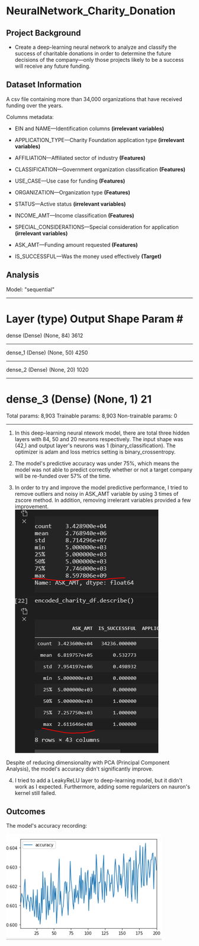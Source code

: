# NeuralNetwork_Charity_Donation

## Project Background

- Create a deep-learning neural network to analyze and classify the success of charitable donations in order to determine the future decisions of the company—only those projects likely to be a success will receive any future funding. 

## Dataset Information

A csv file containing more than 34,000 organizations that have received funding over the years. 

Columns metadata: 

- EIN and NAME—Identification columns **(irrelevant variables)**
- APPLICATION_TYPE—Charity Foundation application type **(irrelevant variables)**
- AFFILIATION—Affiliated sector of industry  **(Features)**
- CLASSIFICATION—Government organization classification  **(Features)**
- USE_CASE—Use case for funding  **(Features)**
- ORGANIZATION—Organization type **(Features)**
- STATUS—Active status   **(irrelevant variables)**
- INCOME_AMT—Income classification  **(Features)**
- SPECIAL_CONSIDERATIONS—Special consideration for application **(irrelevant variables)**
- ASK_AMT—Funding amount requested  **(Features)**

- IS_SUCCESSFUL—Was the money used effectively **(Target)**

## Analysis

Model: "sequential"
_________________________________________________________________
Layer (type)                 Output Shape              Param #   
=================================================================
dense (Dense)                (None, 84)                3612      
_________________________________________________________________
dense_1 (Dense)              (None, 50)                4250      
_________________________________________________________________
dense_2 (Dense)              (None, 20)                1020      
_________________________________________________________________
dense_3 (Dense)              (None, 1)                 21        
=================================================================
Total params: 8,903
Trainable params: 8,903
Non-trainable params: 0

-----------------------------------------------------------------------------

1. In this deep-learning neural ntework model, there are total three hidden layers with 84, 50 and 20 neurons respectively. The input shape was (42,) and output layer's neurons was 1 (binary_classification). The optimizer is adam and loss metrics setting is binary_crossentropy.

2. The model's predictive accuracy was under 75%, which means the model was not able to predict correctly whether or not a target company will be re-funded over 57% of the time.

3. In order to try and improve the model predictive performance, I tried to remove outliers and noisy in ASK_AMT variable by using 3 times of zscore method. In addition, removing irrelerant variables provided a few improvement. ![remove_outliers.PNG](/Analysis/remove_outliers.PNG)


Despite of reducing dimensionality with PCA (Principal Component Analysis), the model's accuracy didn't significantly improve.

4. I tried to add a LeakyReLU layer to deep-learning model, but it didn't work as I expected. Furthermore, adding some regularizers on nauron's kernel still failed.

## Outcomes

The model's accuracy recording:

![accuracy.PNG](/Analysis/accuracy.PNG)